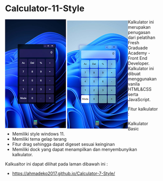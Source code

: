 # Calculator-11-Style

<picture style="float: left;">
  <img src="README/w11-dark.JPG" alt="Tampilan Kalkukator Mode Gelap" style="width: 200px;">
  <img src="README/w11-light.JPG" alt="Tampilan Kalkukator Mode Terang" style="width: 200px;">
</picture>

Kalkulator ini merupakan penugasan dari pelatihan Fresh Graduade Academy - Front End Developer. Kalkulator ini dibuat menggunakan vanila HTML&CSS serta JavaScript. 

Fitur kalkulator :
- Kalkulator Basic
- Memiliki style windows 11.
- Memiliki tema gelap terang
- Fitur drag sehingga dapat digeset sesuai keinginan
- Memiliki dock yang dapat menampilkan dan menyembunyikan kalkulator.

Kalkualtor ini dapat dilihat pada laman dibawah ini :
- https://ahmadeko2017.github.io/Calculator-7-Style/
